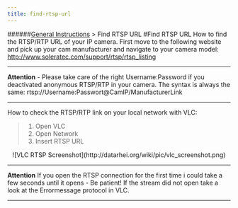 ```yaml
---
title: find-rtsp-url
---
```

######[General Instructions](../wiki/general-instructions.html) > Find RTSP URL
#Find RTSP URL
How to find the RTSP/RTP URL of your IP camera. First move to the following website and pick up your cam manufacturer and navigate to your camera model: <a href="http://www.soleratec.com/support/rtsp/rtsp_listing" target="_blank">http://www.soleratec.com/support/rtsp/rtsp_listing</a>  

---  
**Attention** - Please take care of the right Username:Password if you deactivated anonymous RTSP/RTP in your camera. The syntax is always the same: rtsp://Username:Passwort@CamIP/ManufacturerLink

---  
How to check the RTSP/RTP link on your local network with VLC:

> 1. Open VLC   
> 2. Open Network
> 3. Insert RTSP URL   

<center>![VLC RTSP Screenshot](http://datarhei.org/wiki/pic/vlc_screenshot.png)</center>

---  
**Attention** If you open the RTSP connection for the first time i could take a few seconds until it opens - Be patient! If the stream did not open take a look at the Errormessage protocol in VLC.

---